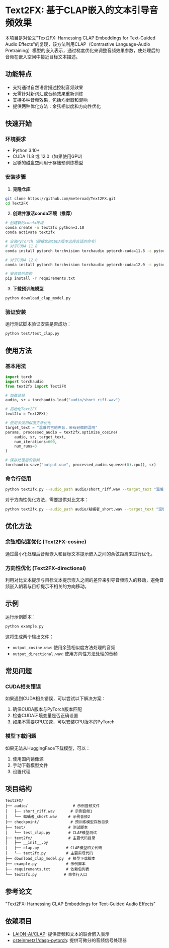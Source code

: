 # Text2FX: 基于CLAP嵌入的文本引导音频效果

本项目是对论文"Text2FX: Harnessing CLAP Embeddings for Text-Guided Audio Effects"的复现，该方法利用CLAP（Contrastive Language-Audio Pretraining）模型的嵌入表示，通过梯度优化来调整音频效果参数，使处理后的音频在嵌入空间中接近目标文本描述。

## 功能特点

- 支持通过自然语言描述控制音频效果
- 无需针对新词汇或音频效果重新训练
- 支持多种音频效果，包括均衡器和混响
- 提供两种优化方法：余弦相似度和方向性优化

## 快速开始

### 环境要求

- Python 3.10+
- CUDA 11.8 或 12.0（如果使用GPU）
- 足够的磁盘空间用于存储预训练模型

### 安装步骤

1. **克隆仓库**
```bash
git clone https://github.com/meteroad/Text2FX.git
cd Text2FX
```

2. **创建并激活conda环境（推荐）**
```bash
# 创建新的conda环境
conda create -n text2fx python=3.10
conda activate text2fx

# 安装PyTorch（根据您的CUDA版本选择合适的命令）
# 对于CUDA 11.8
conda install pytorch torchvision torchaudio pytorch-cuda=11.8 -c pytorch -c nvidia

# 对于CUDA 12.0
conda install pytorch torchvision torchaudio pytorch-cuda=12.0 -c pytorch -c nvidia

# 安装其他依赖
pip install -r requirements.txt
```

3. **下载预训练模型**
```bash
python download_clap_model.py
```

### 验证安装

运行测试脚本验证安装是否成功：
```bash
python test/test_clap.py
```

## 使用方法

### 基本用法

```python
import torch
import torchaudio
from text2fx import Text2FX

# 加载音频
audio, sr = torchaudio.load("audio/short_riff.wav")

# 初始化Text2FX
text2fx = Text2FX()

# 使用余弦相似度方法优化
target_text = "温暖的吉他声音，带有轻微的混响"
params, processed_audio = text2fx.optimize_cosine(
    audio, sr, target_text, 
    num_iterations=600,
    num_runs=3
)

# 保存处理后的音频
torchaudio.save("output.wav", processed_audio.squeeze(0).cpu(), sr)
```

### 命令行使用

```bash
python text2fx.py --audio_path audio/short_riff.wav --target_text "温暖的吉他声音，带有轻微的混响" --method cosine --output_path output.wav
```

对于方向性优化方法，需要提供对比文本：

```bash
python text2fx.py --audio_path audio/蛄蛹者_short.wav --target_text "温暖的吉他声音，带有轻微的混响" --contrast_text "冷酷的吉他声音，没有混响" --method directional --output_path output.wav
```

## 优化方法

### 余弦相似度优化 (Text2FX-cosine)

通过最小化处理后音频嵌入和目标文本提示嵌入之间的余弦距离来进行优化。

### 方向性优化 (Text2FX-directional)

利用对比文本提示与目标文本提示嵌入之间的差异来引导音频嵌入的移动，避免音频嵌入朝着与目标提示不相关的方向移动。

## 示例

运行示例脚本：

```bash
python example.py
```

这将生成两个输出文件：
- `output_cosine.wav`: 使用余弦相似度方法处理的音频
- `output_directional.wav`: 使用方向性方法处理的音频

## 常见问题

### CUDA相关错误

如果遇到CUDA相关错误，可以尝试以下解决方案：

1. 确保CUDA版本与PyTorch版本匹配
2. 检查CUDA环境变量是否正确设置
3. 如果不需要GPU加速，可以安装CPU版本的PyTorch

### 模型下载问题

如果无法从HuggingFace下载模型，可以：

1. 使用国内镜像源
2. 手动下载模型文件
3. 设置代理

## 项目结构

```
Text2FX/
├── audio/                    # 示例音频文件
│   ├── short_riff.wav       # 示例音频1
│   └── 蛄蛹者_short.wav     # 示例音频2
├── checkpoint/              # 预训练模型存放目录
├── test/                   # 测试脚本
│   └── test_clap.py        # CLAP模型测试
├── text2fx/                # 主要代码目录
│   ├── __init__.py
│   ├── clap.py            # CLAP模型相关代码
│   └── text2fx.py         # 主要实现代码
├── download_clap_model.py  # 模型下载脚本
├── example.py             # 示例脚本
├── requirements.txt       # 依赖包列表
└── text2fx.py            # 命令行入口
```

## 参考论文

"Text2FX: Harnessing CLAP Embeddings for Text-Guided Audio Effects"

## 依赖项目

- [LAION-AI/CLAP](https://github.com/LAION-AI/CLAP): 提供音频和文本的联合嵌入表示
- [csteinmetz1/dasp-pytorch](https://github.com/csteinmetz1/dasp-pytorch): 提供可微分的音频信号处理器 
